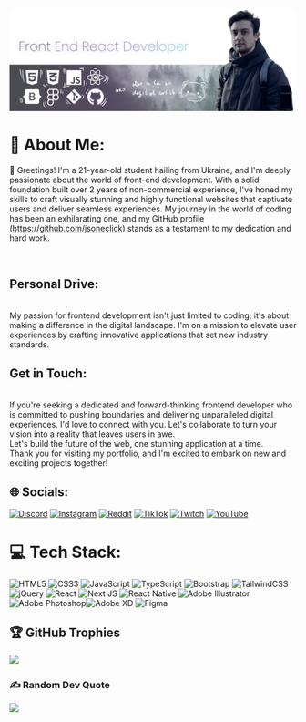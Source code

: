 [![MasterHead](https://raw.githubusercontent.com/jsoneclick/jsoneclick/main/ghb.png)](https://jsoneclick.io)
# 💫 About Me:
👋 Greetings! I'm a 21-year-old student hailing from Ukraine, and I'm deeply passionate about the world of front-end 
development. With a solid foundation built over 2 years of non-commercial experience, I've honed my skills to craft 
visually stunning and highly functional websites that captivate users and deliver seamless experiences.
My journey in the world of coding has been an exhilarating one, and my GitHub profile 
(https://github.com/jsoneclick) stands as a testament to my dedication and hard work.

<br>
<h2>Personal Drive:</h2>
<br>
My passion for frontend development isn't just limited to coding; it's about making a difference in the digital landscape. I'm on a mission to elevate user experiences by crafting innovative applications that set new industry standards.
<br>
<h2> Get in Touch:</h2>
<br>
If you're seeking a dedicated and forward-thinking frontend developer who is committed to pushing boundaries and delivering unparalleled digital experiences, I'd love to connect with you. Let's collaborate to turn your vision into a reality that leaves users in awe.
<br>
Let's build the future of the web, one stunning application at a time.
<br>
Thank you for visiting my portfolio, and I'm excited to embark on new and exciting projects together! 


## 🌐 Socials:
[![Discord](https://img.shields.io/badge/Discord-%237289DA.svg?logo=discord&logoColor=white)](https://discord.gg/jsoneclick#1484) [![Instagram](https://img.shields.io/badge/Instagram-%23E4405F.svg?logo=Instagram&logoColor=white)](https://instagram.com/jsoneclick) [![Reddit](https://img.shields.io/badge/Reddit-%23FF4500.svg?logo=Reddit&logoColor=white)](https://reddit.com/user/jsoneclick) [![TikTok](https://img.shields.io/badge/TikTok-%23000000.svg?logo=TikTok&logoColor=white)](https://tiktok.com/jsoneclick) [![Twitch](https://img.shields.io/badge/Twitch-%239146FF.svg?logo=Twitch&logoColor=white)](https://twitch.tv/jsoneclick) [![YouTube](https://img.shields.io/badge/YouTube-%23FF0000.svg?logo=YouTube&logoColor=white)](https://youtube.com/jasperturner8558) 

# 💻 Tech Stack:
![HTML5](https://img.shields.io/badge/html5-%23E34F26.svg?style=for-the-badge&logo=html5&logoColor=white) ![CSS3](https://img.shields.io/badge/css3-%231572B6.svg?style=for-the-badge&logo=css3&logoColor=white) ![JavaScript](https://img.shields.io/badge/javascript-%23323330.svg?style=for-the-badge&logo=javascript&logoColor=%23F7DF1E) ![TypeScript](https://img.shields.io/badge/typescript-%23007ACC.svg?style=for-the-badge&logo=typescript&logoColor=white)  ![Bootstrap](https://img.shields.io/badge/bootstrap-%23563D7C.svg?style=for-the-badge&logo=bootstrap&logoColor=white) ![TailwindCSS](https://img.shields.io/badge/tailwindcss-%2338B2AC.svg?style=for-the-badge&logo=tailwind-css&logoColor=white) ![jQuery](https://img.shields.io/badge/jquery-%230769AD.svg?style=for-the-badge&logo=jquery&logoColor=white) ![React](https://img.shields.io/badge/react-%2320232a.svg?style=for-the-badge&logo=react&logoColor=%2361DAFB) ![Next JS](https://img.shields.io/badge/Next-black?style=for-the-badge&logo=next.js&logoColor=white) ![React Native](https://img.shields.io/badge/react_native-%2320232a.svg?style=for-the-badge&logo=react&logoColor=%2361DAFB) ![Adobe Illustrator](https://img.shields.io/badge/adobeillustrator-%23FF9A00.svg?style=for-the-badge&logo=adobeillustrator&logoColor=white) ![Adobe Photoshop](https://img.shields.io/badge/adobephotoshop-%2331A8FF.svg?style=for-the-badge&logo=adobephotoshop&logoColor=white)![Adobe XD](https://img.shields.io/badge/Adobe%20XD-470137?style=for-the-badge&logo=Adobe%20XD&logoColor=#FF61F6) ![Figma](https://img.shields.io/badge/figma-%23F24E1E.svg?style=for-the-badge&logo=figma&logoColor=white)

## 🏆 GitHub Trophies
![](https://github-profile-trophy.vercel.app/?username=jsoneclick&theme=alduin&no-frame=true&no-bg=false&margin-w=4)

### ✍️ Random Dev Quote
![](https://quotes-github-readme.vercel.app/api?type=horizontal&theme=dark)
